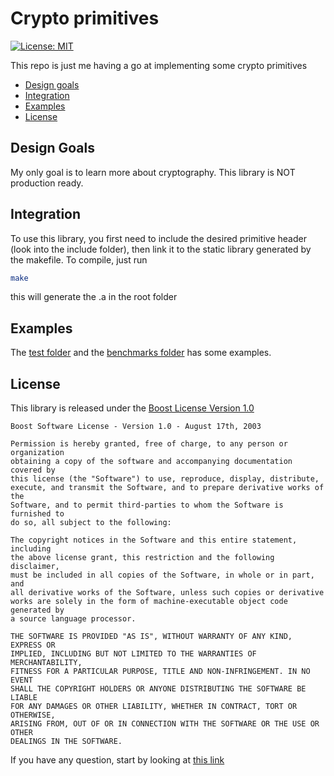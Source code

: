 # Crypto primitives

[![License: MIT](https://img.shields.io/badge/license-MIT-blue.svg)](https://raw.githubusercontent.com/brunolapastina/brpc/master/LICENSE)

This repo is just me having a go at implementing some crypto primitives

- [Design goals](#design-goals)
- [Integration](#integration)
- [Examples](#examples)
- [License](#license)

## Design Goals

My only goal is to learn more about cryptography.
This library is NOT production ready.

## Integration

To use this library, you first need to include the desired primitive header (look into the include folder), then link it to the static library generated by the makefile.
To compile, just run

```bash
make
```

this will generate the .a in the root folder

## Examples

The [test folder](test) and the [benchmarks folder](benchmarks) has some examples.

## License

This library is released under the [Boost License Version 1.0](https://www.boost.org/LICENSE_1_0.txt)

```
Boost Software License - Version 1.0 - August 17th, 2003

Permission is hereby granted, free of charge, to any person or organization
obtaining a copy of the software and accompanying documentation covered by
this license (the "Software") to use, reproduce, display, distribute,
execute, and transmit the Software, and to prepare derivative works of the
Software, and to permit third-parties to whom the Software is furnished to
do so, all subject to the following:

The copyright notices in the Software and this entire statement, including
the above license grant, this restriction and the following disclaimer,
must be included in all copies of the Software, in whole or in part, and
all derivative works of the Software, unless such copies or derivative
works are solely in the form of machine-executable object code generated by
a source language processor.

THE SOFTWARE IS PROVIDED "AS IS", WITHOUT WARRANTY OF ANY KIND, EXPRESS OR
IMPLIED, INCLUDING BUT NOT LIMITED TO THE WARRANTIES OF MERCHANTABILITY,
FITNESS FOR A PARTICULAR PURPOSE, TITLE AND NON-INFRINGEMENT. IN NO EVENT
SHALL THE COPYRIGHT HOLDERS OR ANYONE DISTRIBUTING THE SOFTWARE BE LIABLE
FOR ANY DAMAGES OR OTHER LIABILITY, WHETHER IN CONTRACT, TORT OR OTHERWISE,
ARISING FROM, OUT OF OR IN CONNECTION WITH THE SOFTWARE OR THE USE OR OTHER
DEALINGS IN THE SOFTWARE.
```

If you have any question, start by looking at [this link](https://www.boost.org/users/license.html)
